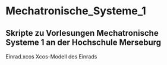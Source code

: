 # Mechatronische_Systeme_1

## Skripte zu Vorlesungen Mechatronische Systeme 1 an der Hochschule Merseburg

Einrad.xcos Xcos-Modell des Einrads  
